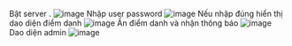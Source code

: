 Bật server .
![image](https://github.com/gemma0911/attendance_application/assets/94356792/1821671d-d104-46f8-8618-dd276ab8d125)
Nhập user password
![image](https://github.com/gemma0911/attendance_application/assets/94356792/6fe69956-7737-49b4-98a9-a3dd2d69d4b9)
Nếu nhập đúng hiển thị dao diện điểm danh
![image](https://github.com/gemma0911/attendance_application/assets/94356792/e7c6969d-d289-425a-a64a-48395b2abbff)
Ấn điểm danh và nhận thông báo
![image](https://github.com/gemma0911/attendance_application/assets/94356792/8b58080f-7fc2-4016-9e1d-0dd2fc4540f7)
Dao diện admin 
![image](https://github.com/gemma0911/attendance_application/assets/94356792/9cb33d81-e452-4b6a-b62b-f6f720c99ef2)
